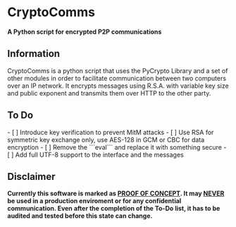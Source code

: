 <h1>CryptoComms</h1>
<strong>A Python script for encrypted P2P communications</strong><br/>
<h2>Information</h2>
CryptoComms is a python script that uses the PyCrypto Library and a set of other modules in order to facilitate communication between two computers over an IP network. It encrypts messages using R.S.A. with variable key size and public exponent and transmits them over HTTP to the other party.<br/>
<h2>To Do</h2>
- [ ] Introduce key verification to prevent MitM attacks
- [ ] Use RSA for symmetric key exchange only, use AES-128 in GCM or CBC for data encryption
- [ ] Remove the ```eval``` and replace it with something secure
- [ ] Add full UTF-8 support to the interface and the messages
<br/>
<h2>Disclaimer</h2>
<strong>Currently this software is marked as <u>PROOF OF CONCEPT</u>. It may <u>NEVER</u> be used in a production enviroment or for any confidential communication. Even after the completion of the To-Do list, it has to be audited and tested before this state can change.</strong>
